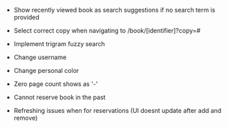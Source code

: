 - Show recently viewed book as search suggestions if no search term is provided
- Select correct copy when navigating to /book/[identifier]?copy=#
- Implement trigram fuzzy search

- Change username
- Change personal color
- Zero page count shows as '-'
- Cannot reserve book in the past
- Refreshing issues when for reservations (UI doesnt update after add and remove)

